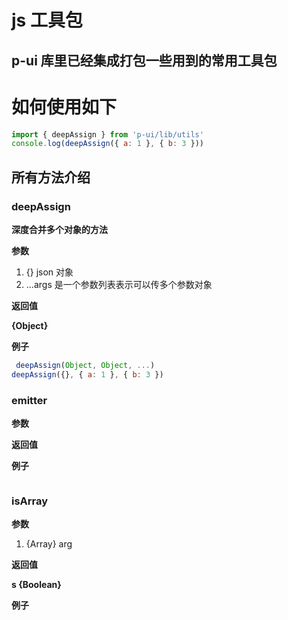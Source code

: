 # js 工具包

## p-ui 库里已经集成打包一些用到的常用工具包

# 如何使用如下

```js
import { deepAssign } from 'p-ui/lib/utils'
console.log(deepAssign({ a: 1 }, { b: 3 }))
```

## 所有方法介绍

<!-- deepAssign start -->

### **deepAssign**

**<span style="fontSize: 16px;"> 深度合并多个对象的方法 </span>**

**参数**

1.  {} json 对象
2.  ...args 是一个参数列表表示可以传多个参数对象

**返回值**

**<span style="fontSize: 16px;"> {Object} </span>**

**例子**

```js
 deepAssign(Object, Object, ...)
deepAssign({}, { a: 1 }, { b: 3 })

```

<!-- deepAssign end -->

<!-- emitter start -->

### **emitter**

**<span style="fontSize: 16px;"></span>**

**参数**

**返回值**

**<span style="fontSize: 16px;"></span>**

**例子**

```js

```

<!-- emitter end -->

<!-- isArray start -->

### **isArray**

**<span style="fontSize: 16px;"></span>**

**参数**

1.  {Array} arg

**返回值**

**<span style="fontSize: 16px;">s {Boolean}</span>**

**例子**

```js

```

<!-- isArray end -->
